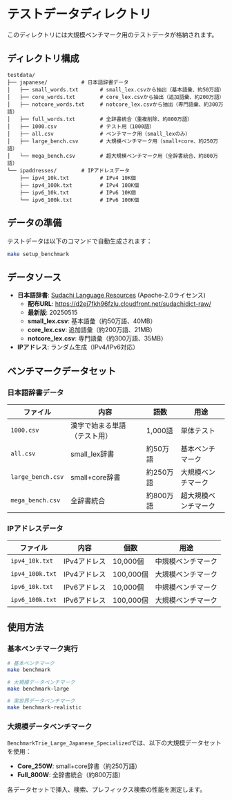 # テストデータディレクトリ

このディレクトリには大規模ベンチマーク用のテストデータが格納されます。

## ディレクトリ構成

```text
testdata/
├── japanese/           # 日本語辞書データ
│   ├── small_words.txt       # small_lex.csvから抽出（基本語彙、約50万語）
│   ├── core_words.txt        # core_lex.csvから抽出（追加語彙、約200万語）
│   ├── notcore_words.txt     # notcore_lex.csvから抽出（専門語彙、約300万語）
│   ├── full_words.txt        # 全辞書統合（重複削除、約800万語）
│   ├── 1000.csv              # テスト用（1000語）
│   ├── all.csv               # ベンチマーク用（small_lexのみ）
│   ├── large_bench.csv       # 大規模ベンチマーク用（small+core、約250万語）
│   └── mega_bench.csv        # 超大規模ベンチマーク用（全辞書統合、約800万語）
└── ipaddresses/        # IPアドレスデータ
    ├── ipv4_10k.txt          # IPv4 10K個
    ├── ipv4_100k.txt         # IPv4 100K個
    ├── ipv6_10k.txt          # IPv6 10K個
    └── ipv6_100k.txt         # IPv6 100K個
```

## データの準備

テストデータは以下のコマンドで自動生成されます：

```bash
make setup_benchmark
```

## データソース

- **日本語辞書**: [Sudachi Language Resources](https://registry.opendata.aws/sudachi/) (Apache-2.0ライセンス)
  - **配布URL**: <https://d2ej7fkh96fzlu.cloudfront.net/sudachidict-raw/>
  - **最新版**: 20250515
  - **small_lex.csv**: 基本語彙（約50万語、40MB）
  - **core_lex.csv**: 追加語彙（約200万語、21MB）
  - **notcore_lex.csv**: 専門語彙（約300万語、35MB）
- **IPアドレス**: ランダム生成（IPv4/IPv6対応）

## ベンチマークデータセット

### 日本語辞書データ

| ファイル | 内容 | 語数 | 用途 |
|---------|------|------|------|
| `1000.csv` | 漢字で始まる単語（テスト用） | 1,000語 | 単体テスト |
| `all.csv` | small_lex辞書 | 約50万語 | 基本ベンチマーク |
| `large_bench.csv` | small+core辞書 | 約250万語 | 大規模ベンチマーク |
| `mega_bench.csv` | 全辞書統合 | 約800万語 | 超大規模ベンチマーク |

### IPアドレスデータ

| ファイル | 内容 | 個数 | 用途 |
|---------|------|------|------|
| `ipv4_10k.txt` | IPv4アドレス | 10,000個 | 中規模ベンチマーク |
| `ipv4_100k.txt` | IPv4アドレス | 100,000個 | 大規模ベンチマーク |
| `ipv6_10k.txt` | IPv6アドレス | 10,000個 | 中規模ベンチマーク |
| `ipv6_100k.txt` | IPv6アドレス | 100,000個 | 大規模ベンチマーク |

## 使用方法

### 基本ベンチマーク実行

```bash
# 基本ベンチマーク
make benchmark

# 大規模データベンチマーク
make benchmark-large

# 実世界データベンチマーク
make benchmark-realistic
```

### 大規模データベンチマーク

`BenchmarkTrie_Large_Japanese_Specialized`では、以下の大規模データセットを使用：

- **Core_250W**: small+core辞書（約250万語）
- **Full_800W**: 全辞書統合（約800万語）

各データセットで挿入、検索、プレフィックス検索の性能を測定します。
